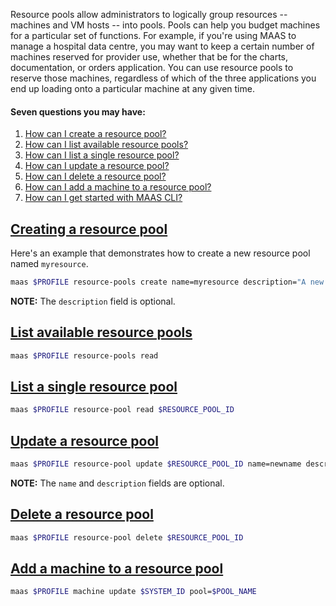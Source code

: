 <!-- deb-2-7-cli
 deb-2-7-cli -->

<!-- deb-2-7-ui
 deb-2-7-ui -->

<!-- deb-2-8-cli
 deb-2-8-cli -->

<!-- deb-2-8-ui
 deb-2-8-ui -->

<!-- deb-2-9-cli
 deb-2-9-cli -->

<!-- deb-2-9-ui
 deb-2-9-ui -->

<!-- snap-2-7-cli
 snap-2-7-cli -->

<!-- snap-2-7-ui
 snap-2-7-ui -->


<!-- snap-2-8-ui
 snap-2-8-ui -->

<!-- snap-2-9-cli
 snap-2-9-cli -->

<!-- snap-2-9-ui
 snap-2-9-ui -->

Resource pools allow administrators to logically group resources -- machines and VM hosts -- into pools. Pools can help you budget machines for a particular set of functions.  For example, if you're using MAAS to manage a hospital data centre, you may want to keep a certain number of machines reserved for provider use, whether that be for the charts, documentation, or orders application.  You can use resource pools to reserve those machines, regardless of which of the three applications you end up loading onto a particular machine at any given time. 


#### Seven questions you may have:

1. [How can I create a resource pool?](#heading--creating-a-resource-pool)
2. [How can I list available resource pools?](#heading--list-available-resource-pools)
3. [How can I list a single resource pool?](#heading--list-a-single-resource-pool)
4. [How can I update a resource pool?](#heading--update-a-resource-pool)
5. [How can I delete a resource pool?](#heading--delete-a-resource-pool)
6. [How can I add a machine to a resource pool?](#heading--add-a-machine-to-a-resource-pool)
7. [How can I get started with MAAS CLI?](/t/maas-cli/802)

<a href="#heading--creating-a-resource-pool"><h2 id="heading--creating-a-resource-pool">Creating a resource pool</h2></a>

Here's an example that demonstrates how to create a new resource pool named `myresource`.

``` bash
maas $PROFILE resource-pools create name=myresource description="A new resource pool."
```

<strong>NOTE:</strong> 
The `description` field is optional.


<a href="#heading--list-available-resource-pools"><h2 id="heading--list-available-resource-pools">List available resource pools</h2></a>

``` bash
maas $PROFILE resource-pools read
```

<a href="#heading--list-a-single-resource-pool"><h2 id="heading--list-a-single-resource-pool">List a single resource pool</h2></a>

``` bash
maas $PROFILE resource-pool read $RESOURCE_POOL_ID
```

<a href="#heading--update-a-resource-pool"><h2 id="heading--update-a-resource-pool">Update a resource pool</h2></a>

``` bash
maas $PROFILE resource-pool update $RESOURCE_POOL_ID name=newname description="A new description."
```

<strong>NOTE:</strong> 
The `name` and `description` fields are optional.


<a href="#heading--delete-a-resource-pool"><h2 id="heading--delete-a-resource-pool">Delete a resource pool</h2></a>

``` bash
maas $PROFILE resource-pool delete $RESOURCE_POOL_ID
```

<a href="#heading--add-a-machine-to-a-resource-pool"><h2 id="heading--add-a-machine-to-a-resource-pool">Add a machine to a resource pool</h2></a>

``` bash
maas $PROFILE machine update $SYSTEM_ID pool=$POOL_NAME
```


<!-- snap-2-7-ui snap-2-8-ui snap-2-9-ui deb-2-7-ui deb-2-8-ui deb-2-9-ui
#### Six questions you may have:

1. [How can I add a resource pool?](#heading--add-a-resource-pool)
2. [How can I delete a resource pool?](#heading--deleting-a-resource-pool)
3. [How do I add a node to a resource pool?](#heading--add-a-node-to-a-resource-pool)
4. [How do I remove a node from a resource pool?](#heading--removing-a-node-from-a-resource-pool)
5. [How do I add a VM host to a resource pool?](#heading--add-a-vm-host-to-a-resource-pool)
6. [How do I remove a VM host from a resource pool?](#heading--removing-a-vm-host-from-a-resource-pool)

Administrators can manage resource pools on the Machines page in the web UI, under the Resource pools tab.   Also note that all MAAS installations have a resource pool named "default." MAAS automatically adds new machines to the default resource pool.

<a href="#heading--add-a-resource-pool"><h2 id="heading--add-a-resource-pool">Add a resource pool</h2></a>

Use the Add pool button to add a new resource pool.

After giving your new pool a name and description, click the Add pool button:

<a href="https://assets.ubuntu.com/v1/2f010325-nodes-resource-pools__2.5_add-pool.png" target = "_blank"><img src="https://assets.ubuntu.com/v1/2f010325-nodes-resource-pools__2.5_add-pool.png"></a>

<a href="#heading--deleting-a-resource-pool"><h2 id="heading--deleting-a-resource-pool">Deleting a resource pool</h2></a>

To delete a resource pool, click the trashcan icon next to the pool.

<a href="https://assets.ubuntu.com/v1/630ed938-nodes-resource-pools__2.5_delete-pool.png" target = "_blank"><img src="https://assets.ubuntu.com/v1/630ed938-nodes-resource-pools__2.5_delete-pool.png"></a>

<strong>NOTE:</strong> 
If you delete a resource pool, all machines that belong to that resource pool will return to the default pool.


<a href="#heading--add-a-node-to-a-resource-pool"><h2 id="heading--add-a-node-to-a-resource-pool">Add a machine to a resource pool</h2></a>

To add a machine to a resource pool, on the Machines page, select the machine you want to add to the resource pool. Next, select the Configuration tab. Now select the resource pool and click the Save changes button.

<a href="https://assets.ubuntu.com/v1/648e7a8e-nodes-resource-pools__2.5_add-machine.png" target = "_blank"><img src="https://assets.ubuntu.com/v1/648e7a8e-nodes-resource-pools__2.5_add-machine.png"></a>

<a href="#heading--removing-a-node-from-a-resource-pool"><h2 id="heading--removing-a-node-from-a-resource-pool">Removing a machine from a resource pool</h2></a>

To remove a machine from a resource pool, follow the same procedure you would use to add a machine, but select "default" as the new resource pool. This action will return the machine to the default resource pool.

<a href="#heading--add-a-vm-host-to-a-resource-pool"><h2 id="heading--add-a-vm-host-to-a-resource-pool">Add a VM host to a resource pool</h2></a>

You can add a VM host to a resource pool when you create a new VM host, or you can edit a VM host's configuration:

<a href="https://assets.ubuntu.com/v1/84a89952-nodes-resource-pools__2.5_pod_to_pool.png" target = "_blank"><img src="https://assets.ubuntu.com/v1/84a89952-nodes-resource-pools__2.5_pod_to_pool.png"></a>

<a href="#heading--removing-a-vm-host-from-a-resource-pool"><h2 id="heading--removing-a-vm-host-from-a-resource-pool">Removing a VM host from a resource pool</h2></a>

To remove a VM host from a resource pool, follow the same procedure you would use to add a VM host to a resource pool, except select "default" as the new resource pool. This action will return the machine to the default resource pool.

snap-2-7-ui snap-2-8-ui snap-2-9-ui deb-2-7-ui deb-2-8-ui deb-2-9-ui -->